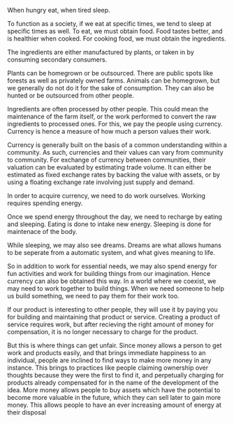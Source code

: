 When hungry eat, when tired sleep.

To function as a society, if we eat at specific times, we tend to sleep at specific times as well.
To eat, we must obtain food. Food tastes better, and is healthier when cooked.
For cooking food, we must obtain the ingredients.

The ingredients are either manufactured by plants, or taken in by consuming secondary consumers.

Plants can be homegrown or be outsourced. There are public spots like forests as well as privately owned farms. Animals can be homegrown, but we generally do not do it for the sake of consumption. They can also be hunted or be outsourced from other people.

Ingredients are often processed by other people. This could mean the maintenance of the farm itself, or the work performed to convert the raw ingredients to processed ones. For this, we pay the people using currency. Currency is hence a measure of how much a person values their work.

Currency is generally built on the basis of a common understanding within a community. As such, currencies and their values can vary from community to community. For exchange of currency between communities, their valuation can be evaluated by estimating trade volume. It can either be estimated as fixed exchange rates by backing the value with assets, or by using a floating exchange rate involving just supply and demand.

In order to acquire currency, we need to do work ourselves. Working requires spending energy.

Once we spend energy throughout the day, we need to recharge by eating and sleeping. Eating is done to intake new energy. Sleeping is done for maintenace of the body.

While sleeping, we may also see dreams. Dreams are what allows humans to be seperate from a automatic system, and what gives meaning to life.

So in addition to work for essential needs, we may also spend energy for fun activities and work for building things from our imagination.  Hence currency can also be obtained this way. In a world where we coexist, we may need to work together to build things. When we need someone to help us build something, we need to pay them for their work too.

If our product is interesting to other people, they will use it by paying you for building and maintaining that product or service. Creating a product of service requires work, but after recieving the right amount of money for compensation, it is no longer necessary to charge for the product. 

But this is where things can get unfair. Since money allows a person to get work and products easily, and that brings immediate happiness to an individual, people are inclined to find ways to make more money in any instance. This brings to practices like people claiming ownership over thoughts because they were the first to find it, and perpetually charging for products already compensated for in the name of the development of the idea. More money allows people to buy assets which have the potential to become more valuable in the future, which they can sell later to gain more money. This allows people to have an ever increasing amount of energy at their disposal